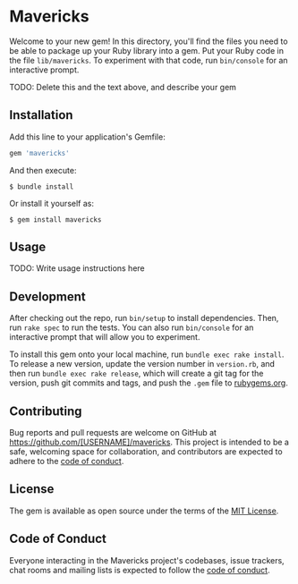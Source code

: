 # Mavericks

Welcome to your new gem! In this directory, you'll find the files you need to be able to package up your Ruby library into a gem. Put your Ruby code in the file `lib/mavericks`. To experiment with that code, run `bin/console` for an interactive prompt.

TODO: Delete this and the text above, and describe your gem

## Installation

Add this line to your application's Gemfile:

```ruby
gem 'mavericks'
```

And then execute:

    $ bundle install

Or install it yourself as:

    $ gem install mavericks

## Usage

TODO: Write usage instructions here

## Development

After checking out the repo, run `bin/setup` to install dependencies. Then, run `rake spec` to run the tests. You can also run `bin/console` for an interactive prompt that will allow you to experiment.

To install this gem onto your local machine, run `bundle exec rake install`. To release a new version, update the version number in `version.rb`, and then run `bundle exec rake release`, which will create a git tag for the version, push git commits and tags, and push the `.gem` file to [rubygems.org](https://rubygems.org).

## Contributing

Bug reports and pull requests are welcome on GitHub at https://github.com/[USERNAME]/mavericks. This project is intended to be a safe, welcoming space for collaboration, and contributors are expected to adhere to the [code of conduct](https://github.com/[USERNAME]/mavericks/blob/master/CODE_OF_CONDUCT.md).


## License

The gem is available as open source under the terms of the [MIT License](https://opensource.org/licenses/MIT).

## Code of Conduct

Everyone interacting in the Mavericks project's codebases, issue trackers, chat rooms and mailing lists is expected to follow the [code of conduct](https://github.com/[USERNAME]/mavericks/blob/master/CODE_OF_CONDUCT.md).
